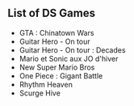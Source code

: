 ## List of DS Games


- GTA : Chinatown Wars
- Guitar Hero - On tour
- Guitar Hero - On tour : Decades
- Mario et Sonic aux JO d'hiver
- New Super Mario Bros
- One Piece : Gigant Battle
- Rhythm Heaven
- Scurge Hive
